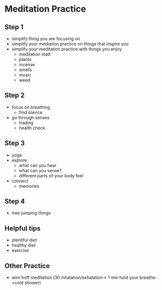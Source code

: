 # Meditation Practice

## Step 1

* simplify thing you are focusing on
* simplify your mediation practice on things that inspire you
* simplify your meditation practice with things you enjoy
  * meditation matt
  * plants
  * incense
  * smells
  * music
  * weed

## Step 2

* focus on breathing
  * find silence
* go through senses
  * trading
  * health check

## Step 3

* yoga
* explore 
  * what can you hear
  * what can you sense?
  * different parts of your body feel
* connect
  * memories
 
## Step 4

* tree jumping things

## Helpful tips

* plentiful diet
* healthy diet
* exercise

## Other Practice

* wim hoff meditation (30 inhalation/exhalation-> 1 min hold your breathe->cold shower)
